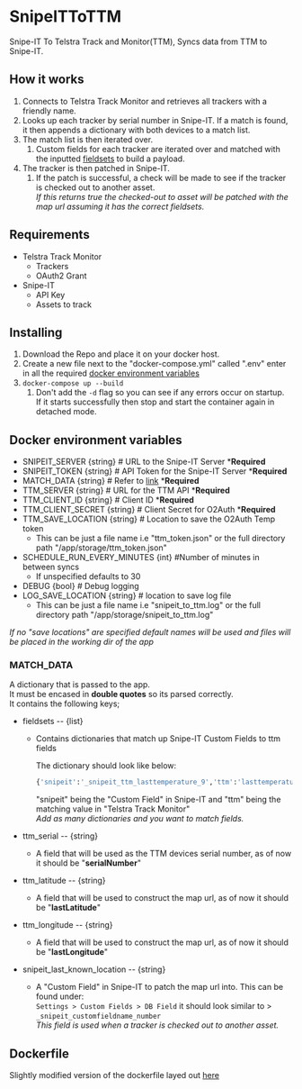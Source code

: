 # SnipeITToTTM
 Snipe-IT To Telstra Track and Monitor(TTM), Syncs data from TTM to Snipe-IT.

 ## How it works
 1. Connects to Telstra Track Monitor and retrieves all trackers with a friendly name.
 1. Looks up each tracker by serial number in Snipe-IT. If a match is found, it then appends a dictionary with both devices to a match list.
 1. The match list is then iterated over.
    1. Custom fields for each tracker are iterated over and matched with the inputted [fieldsets](#match_data) to build a payload.
 1. The tracker is then patched in Snipe-IT.
    1. If the patch is successful, a check will be made to see if the tracker is checked out to another asset.\
    _If this returns true the checked-out to asset will be patched with the map url assuming it has the correct fieldsets._

## Requirements
 - Telstra Track Monitor
    - Trackers
    - OAuth2 Grant
 - Snipe-IT
    - API Key
    - Assets to track

## Installing
1. Download the Repo and place it on your docker host.
1. Create a new file next to the "docker-compose.yml" called ".env" enter in all the required [docker environment variables](#docker-environment-variables)
1. `docker-compose up --build`
   1. Don't add the `-d` flag so you can see if any errors occur on startup.\
   If it starts successfully then stop and start the container again in detached mode.

## Docker environment variables
- SNIPEIT_SERVER {string} # URL to the Snipe-IT Server ***Required**
- SNIPEIT_TOKEN {string} # API Token for the Snipe-IT Server ***Required**
- MATCH_DATA {string} # Refer to [link](#match_data) ***Required**
- TTM_SERVER {string} # URL for the TTM API ***Required**
- TTM_CLIENT_ID {string} # Client ID ***Required**
- TTM_CLIENT_SECRET {string} # Client Secret for O2Auth ***Required**
- TTM_SAVE_LOCATION {string} # Location to save the O2Auth Temp token
   - This can be just a file name i.e "ttm_token.json" or the full directory path "/app/storage/ttm_token.json"
- SCHEDULE_RUN_EVERY_MINUTES {int} #Number of minutes in between syncs
   - If unspecified defaults to 30
- DEBUG {bool} # Debug logging
- LOG_SAVE_LOCATION {string} # location to save log file
   - This can be just a file name i.e "snipeit_to_ttm.log" or the full directory path "/app/storage/snipeit_to_ttm.log"

_If no "save locations" are specified default names will be used and files will be placed in the working dir of the app_   

### MATCH_DATA
A dictionary that is passed to the app.\
It must be encased in **double quotes** so its parsed correctly.\
It contains the following keys;
 - fieldsets -- {list}
    - Contains dictionaries that match up Snipe-IT Custom Fields to ttm fields
      
      The dictionary should look like below:
      ~~~python
      {'snipeit':'_snipeit_ttm_lasttemperature_9','ttm':'lasttemperature'} #This just an example
       ~~~
      "snipeit" being the "Custom Field" in Snipe-IT and "ttm" being the matching value in "Telstra Track Monitor"\
      _Add as many dictionaries and you want to match fields._

 - ttm_serial -- {string}
    - A field that will be used as the TTM devices serial number, as of now it should be "**serialNumber**"
 - ttm_latitude -- {string}
    - A field that will be used to construct the map url, as of now it should be "**lastLatitude**"
 - ttm_longitude -- {string}
    - A field that will be used to construct the map url, as of now it should be "**lastLongitude**"
 - snipeit_last_known_location -- {string}
    - A "Custom Field" in Snipe-IT to patch the map url into. This can be found under:\
    `Settings > Custom Fields > DB Field` it should look similar to > `_snipeit_customfieldname_number`\
    _This field is used when a tracker is checked out to another asset._

## Dockerfile
Slightly modified version of the dockerfile layed out [here](https://www.kevin-messer.net/how-to-create-a-small-and-secure-container-for-your-python-applications/)
